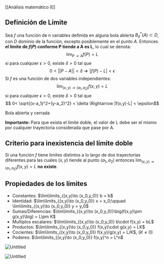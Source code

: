 [[Análisis matemático II]]

## Definición de Límite
Sea $f$ una función de n variables definida en alguna bola abierta $B^*_\delta(A) \subset D$, con $D$ dominio de la función, excepto posiblemente en el punto $A$. Entonces **el límite de $f(P)$ conforme P tiende a A es L**, lo cual se denota:
$$\lim_{P\rightarrow A}f(P)=L$$
si para cualquier $\epsilon > 0$, existe $\delta > 0$ tal que
$$ 0< ||P-A|| < \delta \Rightarrow |f(P)-L| < \epsilon$$
Si $f$ es una función de dos variables independientes:
$$\lim_{(x,y)\rightarrow (a_1,a_2)}f(x,y)=L$$
si para cualquier $\epsilon > 0$, existe $\delta > 0$ tal que
$$ 0< \sqrt{(x-a_1)^2+(y-a_2)^2} < \delta \Rightarrow |f(x,y)-L| < \epsilon$$

Bola abierta y cerrada

**Importante:** Para que exista el límite doble, el valor de L debe ser el mismo por cualquier trayectoria considerada que pase por A.

## Criterio para inexistencia del límite doble
Si una función $f$ tiene límites distintos a lo largo de dos trayectorias diferentes para las cuales $(x,y)$ tiende al punto $(a_1,a_2)$ entonces $\lim_{(x,y)\rightarrow (a_1,a_2)}f(x,y)=L$ **no existe**.

## Propiedades de los límites

- Constantes: $\lim\limits_{(x,y)\to (x_0,y_0)} b = b$
- Identidad: $\lim\limits_{(x,y)\to (x_0,y_0)} x = x_0;\qquad \lim\limits_{(x,y)\to (x_0,y_0)} y = y_0$
- Sumas/Diferencias: $\lim\limits_{(x,y)\to (x_0,y_0)}\big(f(x,y)\pm g(x,y)\big) = L\pm K$
- Multiplos escalares: $\lim\limits_{(x,y)\to (x_0,y_0)} b\cdot f(x,y) = bL$
- Productos: $\lim\limits_{(x,y)\to (x_0,y_0)} f(x,y)\cdot g(x,y) = LK$
- Cocientes: $\lim\limits_{(x,y)\to (x_0,y_0)} f(x,y)/g(x,y) = L/K$, ($K\neq 0$)
- Poderes: $\lim\limits_{(x,y)\to (x_0,y_0)} f(x,y)^n = L^n$


![Untitled](_private/Images/Definición%20formal%20de%20límite/Untitled.png)

![Untitled](_private/Images/Definición%20formal%20de%20límite/Untitled%201.png)
